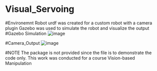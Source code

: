 # Visual_Servoing
#Environemnt
Robot urdf was created for a custom robot with a camera plugin
Gazebo was used to simulate the robot and visualize the output
#Gazebo Simulation
![image](https://user-images.githubusercontent.com/35029771/153646390-dc14a951-ca4a-4196-8417-dfdea353131c.png)

#Camera_Output
![image](https://user-images.githubusercontent.com/35029771/153646601-2967a395-9cc9-4877-99d9-5fddc2292963.png)

#NOTE
The package is not provided since the file is to demonstrate the code only. This work was conducted for a course Vision-based Manipulation
